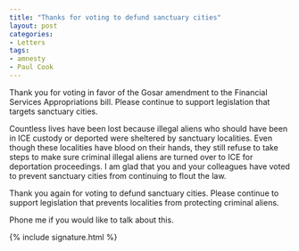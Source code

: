 ```yaml
---
title: "Thanks for voting to defund sanctuary cities"
layout: post
categories:
- Letters
tags:
- amnesty
- Paul Cook
---
```


Thank you for voting in favor of the Gosar amendment to the Financial Services Appropriations bill. Please continue to support legislation that targets sanctuary cities.

Countless lives have been lost because illegal aliens who should have been in ICE custody or deported were sheltered by sanctuary localities. Even though these localities have blood on their hands, they still refuse to take steps to make sure criminal illegal aliens are turned over to ICE for deportation proceedings. I am glad that you and your colleagues have voted to prevent sanctuary cities from continuing to flout the law.

Thank you again for voting to defund sanctuary cities. Please continue to support legislation that prevents localities from protecting criminal aliens.

Phone me if you would like to talk about this.

{% include signature.html %}
